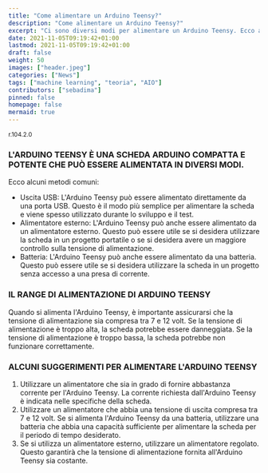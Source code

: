 ```yaml
---
title: "Come alimentare un Arduino Teensy?"
description: "Come alimentare un Arduino Teensy?"
excerpt: "Ci sono diversi modi per alimentare un Arduino Teensy. Ecco alcuni dei modi più comuni: Utilizzare un cavo USB. Il Teensy può essere alimentato direttamente da un computer utilizzando un cavo USB. Questo è il modo più semplice per alimentare il Teensy, ma non è sempre pratico..."
date: 2021-11-05T09:19:42+01:00
lastmod: 2021-11-05T09:19:42+01:00
draft: false
weight: 50
images: ["header.jpeg"]
categories: ["News"]
tags: ["machine learning", "teoria", "AIO"]
contributors: ["sebadima"]
pinned: false
homepage: false
mermaid: true
---
```

<p style="font-size: 12px">r.104.2.0</p>



### L'ARDUINO TEENSY È UNA SCHEDA ARDUINO COMPATTA E POTENTE CHE PUÒ ESSERE ALIMENTATA IN DIVERSI MODI. 

Ecco alcuni metodi comuni:

- Uscita USB: L'Arduino Teensy può essere alimentato direttamente da una porta USB. Questo è il modo più semplice per alimentare la scheda e viene spesso utilizzato durante lo sviluppo e il test.
- Alimentatore esterno: L'Arduino Teensy può anche essere alimentato da un alimentatore esterno. Questo può essere utile se si desidera utilizzare la scheda in un progetto portatile o se si desidera avere un maggiore controllo sulla tensione di alimentazione.
- Batteria: L'Arduino Teensy può anche essere alimentato da una batteria. Questo può essere utile se si desidera utilizzare la scheda in un progetto senza accesso a una presa di corrente.

### IL RANGE DI ALIMENTAZIONE DI ARDUINO TEENSY
Quando si alimenta l'Arduino Teensy, è importante assicurarsi che la tensione di alimentazione sia compresa tra 7 e 12 volt. Se la tensione di alimentazione è troppo alta, la scheda potrebbe essere danneggiata. Se la tensione di alimentazione è troppo bassa, la scheda potrebbe non funzionare correttamente.

### ALCUNI SUGGERIMENTI PER ALIMENTARE L'ARDUINO TEENSY

1. Utilizzare un alimentatore che sia in grado di fornire abbastanza corrente per l'Arduino Teensy. La corrente richiesta dall'Arduino Teensy è indicata nelle specifiche della scheda.
2. Utilizzare un alimentatore che abbia una tensione di uscita compresa tra 7 e 12 volt.
 Se si alimenta l'Arduino Teensy da una batteria, utilizzare una batteria che abbia una capacità sufficiente per alimentare la scheda per il periodo di tempo desiderato.
3.  Se si utilizza un alimentatore esterno, utilizzare un alimentatore regolato. Questo garantirà che la tensione di alimentazione fornita all'Arduino Teensy sia costante.
